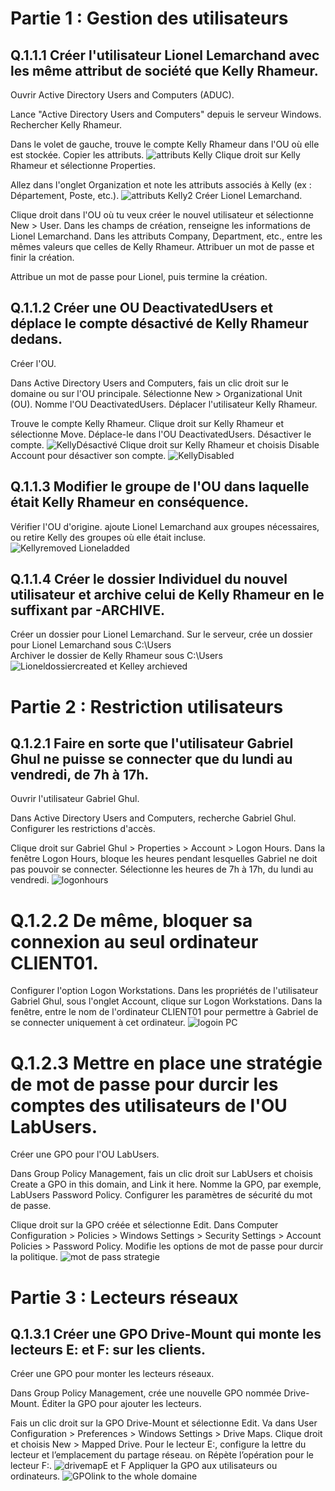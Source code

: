 
# Partie 1 : Gestion des utilisateurs
## Q.1.1.1 Créer l'utilisateur Lionel Lemarchand avec les même attribut de société que Kelly Rhameur.
Ouvrir Active Directory Users and Computers (ADUC).

Lance "Active Directory Users and Computers" depuis le serveur Windows.
Rechercher Kelly Rhameur.

Dans le volet de gauche, trouve le compte Kelly Rhameur dans l'OU où elle est stockée.
Copier les attributs.
![attributs Kelly](https://github.com/AhmedNady90/ASRC-Checkpoint-3/blob/main/AttribuKelly.PNG)
Clique droit sur Kelly Rhameur et sélectionne Properties.

Allez dans l'onglet Organization et note les attributs associés à Kelly (ex : Département, Poste, etc.).
![attributs Kelly2](https://github.com/AhmedNady90/ASRC-Checkpoint-3/blob/main/AttribuKelly2.PNG)
Créer Lionel Lemarchand.

Clique droit dans l'OU où tu veux créer le nouvel utilisateur et sélectionne New > User.
Dans les champs de création, renseigne les informations de Lionel Lemarchand.
Dans les attributs Company, Department, etc., entre les mêmes valeurs que celles de Kelly Rhameur.
Attribuer un mot de passe et finir la création.

Attribue un mot de passe pour Lionel, puis termine la création.
## Q.1.1.2 Créer une OU DeactivatedUsers et déplace le compte désactivé de Kelly Rhameur dedans.
Créer l'OU.

Dans Active Directory Users and Computers, fais un clic droit sur le domaine ou sur l'OU principale.
Sélectionne New > Organizational Unit (OU).
Nomme l'OU DeactivatedUsers.
Déplacer l'utilisateur Kelly Rhameur.

Trouve le compte Kelly Rhameur.
Clique droit sur Kelly Rhameur et sélectionne Move.
Déplace-le dans l'OU DeactivatedUsers.
Désactiver le compte.
![KellyDésactivé](https://github.com/AhmedNady90/ASRC-Checkpoint-3/blob/main/kelly_DesactivatedUsersOU.PNG)
Clique droit sur Kelly Rhameur et choisis Disable Account pour désactiver son compte.
![KellyDisabled](https://github.com/AhmedNady90/ASRC-Checkpoint-3/blob/main/kellyDisabled.PNG)
## Q.1.1.3 Modifier le groupe de l'OU dans laquelle était Kelly Rhameur en conséquence.
Vérifier l'OU d'origine.
ajoute Lionel Lemarchand aux groupes nécessaires, ou retire Kelly des groupes où elle était incluse.
![Kellyremoved Lioneladded](https://github.com/AhmedNady90/ASRC-Checkpoint-3/blob/main/kellyRemoved%20LionelAdded.PNG)

## Q.1.1.4 Créer le dossier Individuel du nouvel utilisateur et archive celui de Kelly Rhameur en le suffixant par -ARCHIVE.

Créer un dossier pour Lionel Lemarchand.
Sur le serveur, crée un dossier pour Lionel Lemarchand sous C:\Users\
Archiver le dossier de Kelly Rhameur sous C:\Users\
![Lioneldossiercreated et Kelley archieved](https://github.com/AhmedNady90/ASRC-Checkpoint-3/blob/main/kellyarchivedLionelCreated.PNG)
# Partie 2 : Restriction utilisateurs
## Q.1.2.1 Faire en sorte que l'utilisateur Gabriel Ghul ne puisse se connecter que du lundi au vendredi, de 7h à 17h.

Ouvrir l'utilisateur Gabriel Ghul.

Dans Active Directory Users and Computers, recherche Gabriel Ghul.
Configurer les restrictions d'accès.

Clique droit sur Gabriel Ghul > Properties > Account > Logon Hours.
Dans la fenêtre Logon Hours, bloque les heures pendant lesquelles Gabriel ne doit pas pouvoir se connecter. Sélectionne les heures de 7h à 17h, du lundi au vendredi.
![logonhours](https://github.com/AhmedNady90/ASRC-Checkpoint-3/blob/main/GabrailLogonhours.PNG)
# Q.1.2.2 De même, bloquer sa connexion au seul ordinateur CLIENT01.
Configurer l'option Logon Workstations.
Dans les propriétés de l'utilisateur Gabriel Ghul, sous l'onglet Account, clique sur Logon Workstations.
Dans la fenêtre, entre le nom de l'ordinateur CLIENT01 pour permettre à Gabriel de se connecter uniquement à cet ordinateur.
![logoin PC](https://github.com/AhmedNady90/ASRC-Checkpoint-3/blob/main/logon%20Client1.PNG)
# Q.1.2.3 Mettre en place une stratégie de mot de passe pour durcir les comptes des utilisateurs de l'OU LabUsers.
Créer une GPO pour l'OU LabUsers.

Dans Group Policy Management, fais un clic droit sur LabUsers et choisis Create a GPO in this domain, and Link it here.
Nomme la GPO, par exemple, LabUsers Password Policy.
Configurer les paramètres de sécurité du mot de passe.

Clique droit sur la GPO créée et sélectionne Edit.
Dans Computer Configuration > Policies > Windows Settings > Security Settings > Account Policies > Password Policy.
Modifie les options de mot de passe pour durcir la politique.
![mot de pass strategie](https://github.com/AhmedNady90/ASRC-Checkpoint-3/blob/main/motdepasse%20strategie.PNG)
# Partie 3 : Lecteurs réseaux
## Q.1.3.1 Créer une GPO Drive-Mount qui monte les lecteurs E: et F: sur les clients.
Créer une GPO pour monter les lecteurs réseaux.

Dans Group Policy Management, crée une nouvelle GPO nommée Drive-Mount.
Éditer la GPO pour ajouter les lecteurs.

Fais un clic droit sur la GPO Drive-Mount et sélectionne Edit.
Va dans User Configuration > Preferences > Windows Settings > Drive Maps.
Clique droit et choisis New > Mapped Drive.
Pour le lecteur E:, configure la lettre du lecteur et l’emplacement du partage réseau.
on Répète l’opération pour le lecteur F:.
![drivemapE et F](https://github.com/AhmedNady90/ASRC-Checkpoint-3/blob/main/drivemap.PNG)
Appliquer la GPO aux utilisateurs ou ordinateurs.
![GPOlink to the whole domaine](https://github.com/AhmedNady90/ASRC-Checkpoint-3/blob/main/GPO%20link%20to%20the%20domain.PNG)

